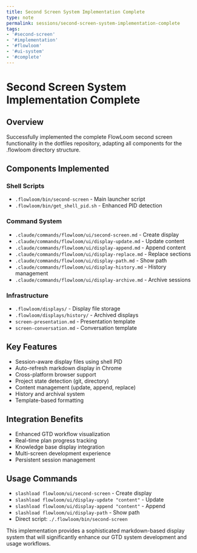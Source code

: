 ```yaml
---
title: Second Screen System Implementation Complete
type: note
permalink: sessions/second-screen-system-implementation-complete
tags:
- '#second-screen'
- '#implementation'
- '#flowloom'
- '#ui-system'
- '#complete'
---
```


# Second Screen System Implementation Complete

## Overview
Successfully implemented the complete FlowLoom second screen functionality in the dotfiles repository, adapting all components for the .flowloom directory structure.

## Components Implemented

### Shell Scripts
- `.flowloom/bin/second-screen` - Main launcher script
- `.flowloom/bin/get_shell_pid.sh` - Enhanced PID detection

### Command System  
- `.claude/commands/flowloom/ui/second-screen.md` - Create display
- `.claude/commands/flowloom/ui/display-update.md` - Update content
- `.claude/commands/flowloom/ui/display-append.md` - Append content
- `.claude/commands/flowloom/ui/display-replace.md` - Replace sections
- `.claude/commands/flowloom/ui/display-path.md` - Show path
- `.claude/commands/flowloom/ui/display-history.md` - History management
- `.claude/commands/flowloom/ui/display-archive.md` - Archive sessions

### Infrastructure
- `.flowloom/displays/` - Display file storage
- `.flowloom/displays/history/` - Archived displays
- `screen-presentation.md` - Presentation template
- `screen-conversation.md` - Conversation template

## Key Features
- Session-aware display files using shell PID
- Auto-refresh markdown display in Chrome
- Cross-platform browser support
- Project state detection (git, directory)
- Content management (update, append, replace)
- History and archival system
- Template-based formatting

## Integration Benefits
- Enhanced GTD workflow visualization
- Real-time plan progress tracking
- Knowledge base display integration
- Multi-screen development experience
- Persistent session management

## Usage Commands
- `slashload flowloom/ui/second-screen` - Create display
- `slashload flowloom/ui/display-update "content"` - Update
- `slashload flowloom/ui/display-append "content"` - Append
- `slashload flowloom/ui/display-path` - Show path
- Direct script: `./.flowloom/bin/second-screen`

This implementation provides a sophisticated markdown-based display system that will significantly enhance our GTD system development and usage workflows.